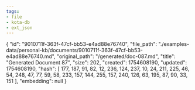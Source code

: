 ```yaml
---
tags:
- file
- kota-db
- ext_json
---
```

{
  "id": "9010711f-363f-47cf-bb53-e4ad88e76740",
  "file_path": "./examples-data/personal-kb/documents/9010711f-363f-47cf-bb53-e4ad88e76740.md",
  "original_path": "/generated/doc-087.md",
  "title": "Generated Document 87",
  "size": 202,
  "created": 1754608190,
  "updated": 1754608190,
  "hash": [
    177,
    187,
    91,
    82,
    12,
    236,
    124,
    237,
    10,
    24,
    211,
    225,
    46,
    54,
    248,
    47,
    77,
    59,
    58,
    233,
    157,
    144,
    255,
    157,
    240,
    126,
    63,
    195,
    87,
    90,
    33,
    151
  ],
  "embedding": null
}